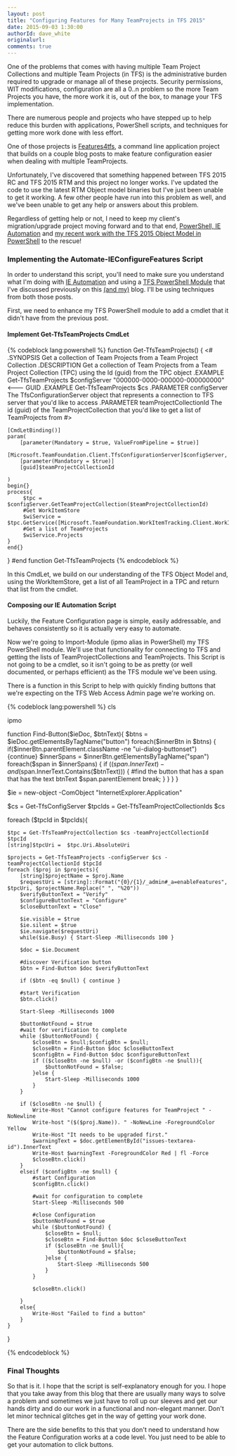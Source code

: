 ```yaml
---
layout: post
title: "Configuring Features for Many TeamProjects in TFS 2015"
date: 2015-09-03 1:30:00
authorId: dave_white
originalurl: 
comments: true
---
```

One of the problems that comes with having multiple Team Project Collections and multiple Team Projects (in TFS) is the administrative burden required to upgrade or manage all of these projects. 
Security permissions, WIT modifications, configuration are all a 0..n problem so the more Team Projects you have, the more work it is, out of the box, to manage your TFS implementation.

<!--more-->

There are numerous people and projects who have stepped up to help reduce this burden with applications, PowerShell scripts, and techniques for getting more work done with less effort.

One of those projects is [Features4tfs][1], a command line application project that builds on a couple blog posts to make feature configuration easier when dealing with multiple TeamProjects.

Unfortunately, I've discovered that something happened between TFS 2015 RC and TFS 2015 RTM and this project no longer works. I've updated the code to use the latest RTM Object model binaries
but I've just been unable to get it working. A few other people have run into this problem as well, and we've been unable to get any help or answers about this problem.

Regardless of getting help or not, I need to keep my client's migration/upgrade project moving forward and to that end, [PowerShell, IE Automation][2] and [my recent work with the TFS 2015 Object Model in PowerShell][3] to the rescue!

### Implementing the Automate-IEConfigureFeatures Script

In order to understand this script, you'll need to make sure you understand what I'm doing with [IE Automation][2] and using a [TFS PowerShell Module][3] that I've discussed previously on this [(and my)][4] blog. I'll be using techniques from both those posts.

First, we need to enhance my TFS PowerShell module to add a cmdlet that it didn't have from the previous post.
#### Implement Get-TfsTeamProjects CmdLet
{% codeblock lang:powershell %}
function Get-TfsTeamProjects() {
<# 
    .SYNOPSIS
    Get a collection of Team Projects from a Team Project Collection
    .DESCRIPTION
    Get a collection of Team Projects from a Team Project Collection (TPC) using the Id (guid) from the TPC object
    .EXAMPLE
    Get-TfsTeamProjects $configServer "000000-0000-000000-000000000" <--- GUID
    .EXAMPLE
    Get-TfsTeamProjects $cs <tpcID Here>
    .PARAMETER configServer
    The TfsConfigurationServer object that represents a connection to TFS server that you'd like to access
    .PARAMETER teamProjectCollectionId
    The id (guid) of the TeamProjectCollection that you'd like to get a list of TeamProjects from
#>

    [CmdLetBinding()]
    param(
        [parameter(Mandatory = $true, ValueFromPipeline = $true)]
        [Microsoft.TeamFoundation.Client.TfsConfigurationServer]$configServer, 
        [parameter(Mandatory = $true)]
        [guid]$teamProjectCollectionId

    )
    begin{}
    process{
         $tpc = $configServer.GetTeamProjectCollection($teamProjectCollectionId)
         #Get WorkItemStore
         $wiService = $tpc.GetService([Microsoft.TeamFoundation.WorkItemTracking.Client.WorkItemStore])
         #Get a list of TeamProjects
         $wiService.Projects
    }
    end{}
} #end function Get-TfsTeamProjects 
{% endcodeblock %}

In this CmdLet, we build on our understanding of the TFS Object Model and, using the WorkItemStore, get a list of all TeamProject in a TPC and return that list from the cmdlet.

#### Composing our IE Automation Script

Luckily, the Feature Configuration page is simple, easily addressable, and behaves consistently so it is actually very easy to automate.

Now we're going to Import-Module (ipmo alias in PowerShell) my TFS PowerShell module. We'll use that functionality for connecting to TFS and getting the lists of TeamProjectCollections and TeamProjects. 
This Script is not going to be a cmdlet, so it isn't going to be as pretty (or well documented, or perhaps efficient) as the TFS module we've been using.

There is a function in this Script to help with quickly finding buttons that we're expecting on the TFS Web Access Admin page we're working on.

{% codeblock lang:powershell %}
cls

ipmo <TfsPowerShellModuleNameHere>

function Find-Button($ieDoc, $btnText){
    $btns = $ieDoc.getElementsByTagName("button")
    foreach($innerBtn in $btns) 
    {
        if($innerBtn.parentElement.className -ne "ui-dialog-buttonset") {continue}
        $innerSpans = $innerBtn.getElementsByTagName("span")
        foreach($span in $innerSpans)
        {
            if (($span.InnerText) -and ($span.InnerText.Contains($btnText))) {
                #find the button that has a span that has the text btnText
                $span.parentElement
                break;
            }
        }
    }
}

$ie = new-object -ComObject "InternetExplorer.Application"

$cs = Get-TfsConfigServer <TFS AppTier URL here>
$tpcIds = Get-TfsTeamProjectCollectionIds $cs

foreach ($tpcId in $tpcIds){
    
    $tpc = Get-TfsTeamProjectCollection $cs -teamProjectCollectionId $tpcId
    [string]$tpcUri =  $tpc.Uri.AbsoluteUri

    $projects = Get-TfsTeamProjects -configServer $cs -teamProjectCollectionId $tpcId
    foreach ($proj in $projects){
        [string]$projectName = $proj.Name
        $requestUri = [string]::Format("{0}/{1}/_admin#_a=enableFeatures", $tpcUri, $projectName.Replace(" ", "%20"))
        $verifyButtonText = "Verify"
        $configureButtonText = "Configure"
        $closeButtonText = "Close"

        $ie.visible = $true
        $ie.silent = $true
        $ie.navigate($requestUri)
        while($ie.Busy) { Start-Sleep -Milliseconds 100 }

        $doc = $ie.Document
        
        #discover Verification button 
        $btn = Find-Button $doc $verifyButtonText

        if ($btn -eq $null) { continue }
    
        #start Verification
        $btn.click()

        Start-Sleep -Milliseconds 1000

        $buttonNotFound = $true
        #wait for verification to complete
        while ($buttonNotFound) {
            $closeBtn = $null;$configBtn = $null;
            $closeBtn = Find-Button $doc $closeButtonText
            $configBtn = Find-Button $doc $configureButtonText
            if (($closeBtn -ne $null) -or ($configBtn -ne $null)){
                $buttonNotFound = $false;
            }else {
                Start-Sleep -Milliseconds 1000
            }
        }

        if ($closeBtn -ne $null) {
            Write-Host "Cannot configure features for TeamProject " -NoNewline
            Write-host "($($proj.Name)). " -NoNewLine -ForegroundColor Yellow
            Write-Host "It needs to be upgraded first."
            $warningText = $doc.getElementById("issues-textarea-id").InnerText
            Write-Host $warningText -ForegroundColor Red | fl -Force
            $closeBtn.click()
        }
        elseif ($configBtn -ne $null) {
            #start Configuration
            $configBtn.click()

            #wait for configuration to complete
            Start-Sleep -Milliseconds 500

            #close Configuration
            $buttonNotFound = $true
            while ($buttonNotFound) {
                $closeBtn = $null;
                $closeBtn = Find-Button $doc $closeButtonText
                if ($closeBtn -ne $null){
                    $buttonNotFound = $false;
                }else {
                    Start-Sleep -Milliseconds 500
                }
            }

            $closeBtn.click()
            
        }
        else{
            Write-Host "Failed to find a button"
        }
    }
}

{% endcodeblock %}

### Final Thoughts
So that is it. I hope that the script is self-explanatory enough for you. I hope that you take away from this blog that there are usually many ways to solve 
a problem and sometimes we just have to roll up our sleeves and get our hands dirty and do our work in a functional and non-elegant manner. 
Don't let minor technical glitches get in the way of getting your work done.

There are the side benefits to this that you don't need to understand how the Feature Configuration works at a code level. You just need to be able to get 
your automation to click buttons.  


[1]: https://features4tfs.codeplex.com
[2]: http://www.westerndevs.com/simple-powershell-automation-browser-based-tasks/
[3]: http://www.westerndevs.com/tfs-module-in-powershell-using-nuget/
[4]: http://www.agileramblings.com
